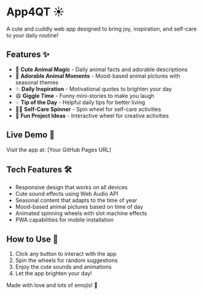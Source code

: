 # App4QT ☀️

A cute and cuddly web app designed to bring joy, inspiration, and self-care to your daily routine!

## Features ✨

- 🐾 **Cute Animal Magic** - Daily animal facts and adorable descriptions
- 📸 **Adorable Animal Moments** - Mood-based animal pictures with seasonal themes
- ✨ **Daily Inspiration** - Motivational quotes to brighten your day
- 😄 **Giggle Time** - Funny mini-stories to make you laugh
- 💡 **Tip of the Day** - Helpful daily tips for better living
- 🧘‍♀️ **Self-Care Spinner** - Spin wheel for self-care activities
- 🎡 **Fun Project Ideas** - Interactive wheel for creative activities

## Live Demo 🌟

Visit the app at: [Your GitHub Pages URL]

## Tech Features 🛠️

- Responsive design that works on all devices
- Cute sound effects using Web Audio API
- Seasonal content that adapts to the time of year
- Mood-based animal pictures based on time of day
- Animated spinning wheels with slot machine effects
- PWA capabilities for mobile installation

## How to Use 💖

1. Click any button to interact with the app
2. Spin the wheels for random suggestions
3. Enjoy the cute sounds and animations
4. Let the app brighten your day!

Made with love and lots of emojis! 🎨